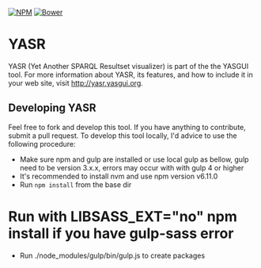 [![NPM](https://img.shields.io/npm/v/yasgui-yasr.svg)](https://www.npmjs.org/package/yasgui-yasr)
[![Bower](https://img.shields.io/bower/v/yasgui-yasr.svg)](https://github.com/YASGUI/YASR)
# YASR
YASR (Yet Another SPARQL Resultset visualizer) is part of the the YASGUI tool. For more information about YASR, its features, and how to include it in your web site, visit http://yasr.yasgui.org.

## Developing YASR

Feel free to fork and develop this tool. If you have anything to contribute, submit a pull request.
To develop this tool locally, I'd advice to use the following procedure:


* Make sure npm and gulp are installed or use local gulp as bellow, gulp need to be version 3.x.x, errors may occur with with gulp 4 or higher
* It's recommended to install nvm and use npm version v6.11.0
* Run `npm install` from the base dir
# Run with LIBSASS_EXT="no" npm install if you have gulp-sass error
* Run ./node_modules/gulp/bin/gulp.js to create packages 

